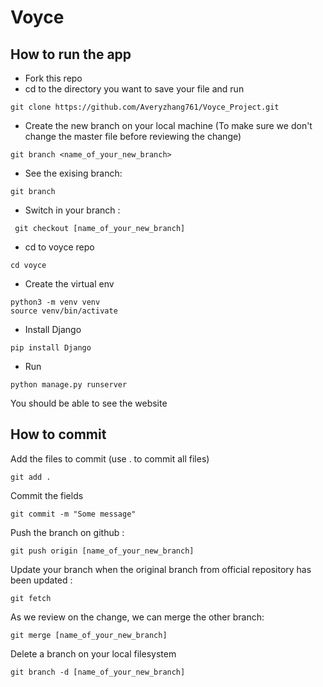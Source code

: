 # Voyce
## How to run the app
* Fork this repo
* cd to the directory you want to save your file and run 
```
git clone https://github.com/Averyzhang761/Voyce_Project.git
```
* Create the new branch on your local machine (To make sure we don't change the master file before reviewing the change)
```
git branch <name_of_your_new_branch>
```
* See the exising branch:
```
git branch
```
* Switch in your branch :
```
 git checkout [name_of_your_new_branch]
```
* cd to voyce repo
```
cd voyce
```
* Create the virtual env
``` 
python3 -m venv venv
source venv/bin/activate
```
* Install Django
```
pip install Django
```
* Run
```
python manage.py runserver
```
You should be able to see the website

## How to commit
Add the files to commit (use . to commit all files)
```
git add .
```
Commit the fields
```
git commit -m "Some message"
```
Push the branch on github :
```
git push origin [name_of_your_new_branch]
```
Update your branch when the original branch from official repository has been updated :
```
git fetch
```
As we review on the change, we can merge the other branch:
```
git merge [name_of_your_new_branch]
```
Delete a branch on your local filesystem
```
git branch -d [name_of_your_new_branch]
```
